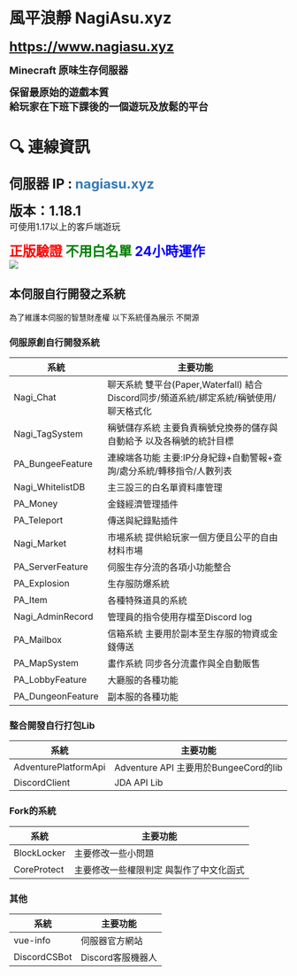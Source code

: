 # 風平浪靜 NagiAsu.xyz 
<font size="5"><b>https://www.nagiasu.xyz</b></font>

<font size="4"><b>Minecraft 原味生存伺服器</b></font>

<font size="4"><b>保留最原始的遊戲本質</b></font>  
<font size="4"><b>給玩家在下班下課後的一個遊玩及放鬆的平台</b></font>

# :mag: 連線資訊
<font size="5"><b>伺服器 IP : <font color="#337ab7">nagiasu.xyz</font></b></font>

<font size="5"><b>版本：1.18.1  </b></font>  
<font size="3">可使用1.17以上的客戶端遊玩</font> 

<font size="5" color="red"><b>正版驗證</b></font><font size="5" color="green"><b>  不用白名單</b></font><font size="5" color="blue"><b>  24小時運作</b></font>  
<img src="https://minecraft-mp.com/leaderboard-223828.png">

## 本伺服自行開發之系統
為了維護本伺服的智慧財產權 以下系統僅為展示 不開源  
### 伺服原創自行開發系統
| 系統 | 主要功能 | 
| -------- | -------- |
|  Nagi_Chat | 聊天系統 雙平台(Paper,Waterfall) 結合Discord同步/頻道系統/綁定系統/稱號使用/聊天格式化  |
Nagi_TagSystem | 稱號儲存系統 主要負責稱號兌換券的儲存與自動給予 以及各稱號的統計目標 |
PA_BungeeFeature | 連線端各功能 主要:IP分身紀錄+自動警報+查詢/處分系統/轉移指令/人數列表 |
Nagi_WhitelistDB | 主三設三的白名單資料庫管理 |
PA_Money | 金錢經濟管理插件
PA_Teleport | 傳送與紀錄點插件 |
Nagi_Market | 市場系統 提供給玩家一個方便且公平的自由材料市場 |
PA_ServerFeature | 伺服生存分流的各項小功能整合 |
PA_Explosion | 生存服防爆系統 |
PA_Item | 各種特殊道具的系統 |
Nagi_AdminRecord | 管理員的指令使用存檔至Discord log |
PA_Mailbox | 信箱系統 主要用於副本至生存服的物資或金錢傳送 |
PA_MapSystem | 畫作系統 同步各分流畫作與全自動販售 |
PA_LobbyFeature | 大廳服的各種功能 |
PA_DungeonFeature | 副本服的各種功能 |

### 整合開發自行打包Lib
| 系統 | 主要功能 | 
| -------- | -------- |
| AdventurePlatformApi | Adventure API 主要用於BungeeCord的lib |
| DiscordClient | JDA API Lib |

### Fork的系統
| 系統 | 主要功能 | 
| -------- | -------- |
| BlockLocker | 主要修改一些小問題 |
| CoreProtect | 主要修改一些權限判定 與製作了中文化函式 |

### 其他
| 系統 | 主要功能 | 
| -------- | -------- |
| vue-info | 伺服器官方網站 |
| DiscordCSBot | Discord客服機器人 |
